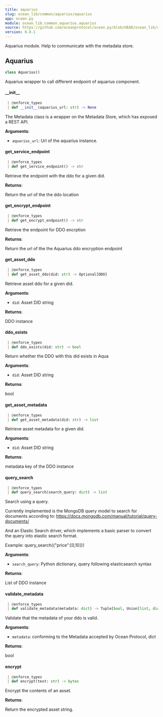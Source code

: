 ```yaml
---
title: aquarius
slug: ocean_lib/common/aquarius/aquarius
app: ocean.py
module: ocean_lib.common.aquarius.aquarius
source: https://github.com/oceanprotocol/ocean.py/blob/HEAD/ocean_lib/common/aquarius/aquarius.py
version: 0.8.1
---
```

Aquarius module.
Help to communicate with the metadata store.

## Aquarius

```python
class Aquarius()
```

Aquarius wrapper to call different endpoint of aquarius component.

#### \_\_init\_\_

```python
 | @enforce_types
 | def __init__(aquarius_url: str) -> None
```

The Metadata class is a wrapper on the Metadata Store, which has exposed a REST API.

**Arguments**:

- `aquarius_url`: Url of the aquarius instance.

#### get\_service\_endpoint

```python
 | @enforce_types
 | def get_service_endpoint() -> str
```

Retrieve the endpoint with the ddo for a given did.

**Returns**:

Return the url of the the ddo location

#### get\_encrypt\_endpoint

```python
 | @enforce_types
 | def get_encrypt_endpoint() -> str
```

Retrieve the endpoint for DDO encrption

**Returns**:

Return the url of the the Aquarius ddo encryption endpoint

#### get\_asset\_ddo

```python
 | @enforce_types
 | def get_asset_ddo(did: str) -> Optional[DDO]
```

Retrieve asset ddo for a given did.

**Arguments**:

- `did`: Asset DID string

**Returns**:

DDO instance

#### ddo\_exists

```python
 | @enforce_types
 | def ddo_exists(did: str) -> bool
```

Return whether the DDO with this did exists in Aqua

**Arguments**:

- `did`: Asset DID string

**Returns**:

bool

#### get\_asset\_metadata

```python
 | @enforce_types
 | def get_asset_metadata(did: str) -> list
```

Retrieve asset metadata for a given did.

**Arguments**:

- `did`: Asset DID string

**Returns**:

metadata key of the DDO instance

#### query\_search

```python
 | @enforce_types
 | def query_search(search_query: dict) -> list
```

Search using a query.

Currently implemented is the MongoDB query model to search for documents according to:
https://docs.mongodb.com/manual/tutorial/query-documents/

And an Elastic Search driver, which implements a basic parser to convert the query into
elastic search format.

Example: query_search({"price":[0,10]})

**Arguments**:

- `search_query`: Python dictionary, query following elasticsearch syntax

**Returns**:

List of DDO instance

#### validate\_metadata

```python
 | @enforce_types
 | def validate_metadata(metadata: dict) -> Tuple[bool, Union[list, dict]]
```

Validate that the metadata of your ddo is valid.

**Arguments**:

- `metadata`: conforming to the Metadata accepted by Ocean Protocol, dict

**Returns**:

bool

#### encrypt

```python
 | @enforce_types
 | def encrypt(text: str) -> bytes
```

Encrypt the contents of an asset.

**Returns**:

Return the encrypted asset string.

